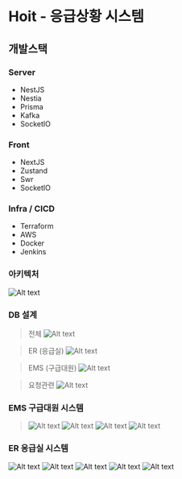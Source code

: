 # Hoit - 응급상황 시스템

## 개발스택

### Server

- NestJS
- Nestia
- Prisma
- Kafka
- SocketIO

### Front

- NextJS
- Zustand
- Swr
- SocketIO

### Infra / CICD

- Terraform
- AWS
- Docker
- Jenkins

### 아키텍처

![Alt text](image/hoit-archi.drawio.png)

### DB 설계

> 전체
> ![Alt text](image/%EC%A0%84%EC%B2%B4.png)

> ER (응급실)
> ![Alt text](image/ER.png)

> EMS (구급대원)
> ![Alt text](image/EMS.png)

> 요청관련
> ![Alt text](image/%EC%9A%94%EC%B2%AD%EA%B4%80%EB%A0%A8.png)

### EMS 구급대원 시스템

> ![Alt text](<image/ems/Slide 16_9 - 102.png>)
> ![Alt text](<image/ems/Slide 16_9 - 103.png>)
> ![Alt text](<image/ems/Slide 16_9 - 104.png>)
> ![Alt text](<image/ems/Slide 16_9 - 105.png>)


### ER 응급실 시스템
![Alt text](<image/er/Slide 16_9 - 106.png>) 
![Alt text](<image/er/Slide 16_9 - 107.png>) 
![Alt text](<image/er/Slide 16_9 - 108.png>) 
![Alt text](<image/er/Slide 16_9 - 109.png>)
![Alt text](<image/er/Slide 16_9 - 110.png>)